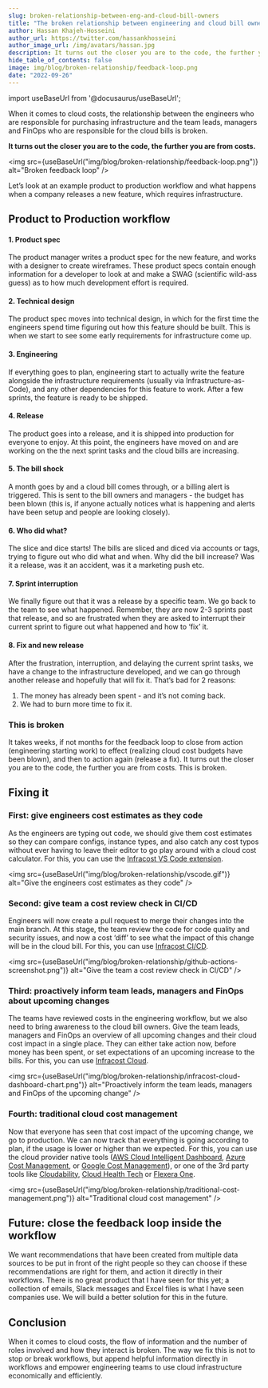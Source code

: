 ```yaml
---
slug: broken-relationship-between-eng-and-cloud-bill-owners
title: "The broken relationship between engineering and cloud bill owners"
author: Hassan Khajeh-Hosseini
author_url: https://twitter.com/hassankhosseini
author_image_url: /img/avatars/hassan.jpg
description: It turns out the closer you are to the code, the further you are from costs.
hide_table_of_contents: false
image: img/blog/broken-relationship/feedback-loop.png
date: "2022-09-26"
---
```


import useBaseUrl from '@docusaurus/useBaseUrl';

When it comes to cloud costs, the relationship between the engineers who are responsible for purchasing infrastructure and the team leads, managers and FinOps who are responsible for the cloud bills is broken.

**It turns out the closer you are to the code, the further you are from costs.**

<img src={useBaseUrl("img/blog/broken-relationship/feedback-loop.png")} alt="Broken feedback loop" />

Let’s look at an example product to production workflow and what happens when a company releases a new feature, which requires infrastructure.

<!--truncate-->

## Product to Production workflow

#### 1. Product spec

The product manager writes a product spec for the new feature, and works with a designer to create wireframes. These product specs contain enough information for a developer to look at and make a SWAG (scientific wild-ass guess) as to how much development effort is required.

#### 2. Technical design

The product spec moves into technical design, in which for the first time the engineers spend time figuring out how this feature should be built. This is when we start to see some early requirements for infrastructure come up.

#### 3. Engineering

If everything goes to plan, engineering start to actually write the feature alongside the infrastructure requirements (usually via Infrastructure-as-Code), and any other dependencies for this feature to work. After a few sprints, the feature is ready to be shipped.

#### 4. Release

The product goes into a release, and it is shipped into production for everyone to enjoy. At this point, the engineers have moved on and are working on the the next sprint tasks and the cloud bills are increasing.

#### 5. The bill shock

A month goes by and a cloud bill comes through, or a billing alert is triggered. This is sent to the bill owners and managers - the budget has been blown (this is, if anyone actually notices what is happening and alerts have been setup and people are looking closely).

#### 6. Who did what?

The slice and dice starts! The bills are sliced and diced via accounts or tags, trying to figure out who did what and when. Why did the bill increase? Was it a release, was it an accident, was it a marketing push etc.

#### 7. Sprint interruption

We finally figure out that it was a release by a specific team. We go back to the team to see what happened. Remember, they are now 2-3 sprints past that release, and so are frustrated when they are asked to interrupt their current sprint to figure out what happened and how to ‘fix’ it.

#### 8. Fix and new release

After the frustration, interruption, and delaying the current sprint tasks, we have a change to the infrastructure developed, and we can go through another release and hopefully that will fix it. That’s bad for 2 reasons:
1. The money has already been spent - and it’s not coming back.
2. We had to burn more time to fix it.

### This is broken

It takes weeks, if not months for the feedback loop to close from action (engineering starting work) to effect (realizing cloud cost budgets have been blown), and then to action again (release a fix). It turns out the closer you are to the code, the further you are from costs. This is broken.

## Fixing it

### First: give engineers cost estimates as they code

As the engineers are typing out code, we should give them cost estimates so they can compare configs, instance types, and also catch any cost typos without ever having to leave their editor to go play around with a cloud cost calculator. For this, you can use the [Infracost VS Code extension](https://github.com/infracost/vscode-infracost).

<img src={useBaseUrl("img/blog/broken-relationship/vscode.gif")} alt="Give the engineers cost estimates as they code" />

### Second: give team a cost review check in CI/CD

Engineers will now create a pull request to merge their changes into the main branch. At this stage, the team review the code for code quality and security issues, and now a cost ‘diff’ to see what the impact of this change will be in the cloud bill. For this, you can use [Infracost CI/CD](/docs/integrations/cicd/).

<img src={useBaseUrl("img/blog/broken-relationship/github-actions-screenshot.png")} alt="Give the team a cost review check in CI/CD" />

### Third: proactively inform team leads, managers and FinOps about upcoming changes

The teams have reviewed costs in the engineering workflow, but we also need to bring awareness to the cloud bill owners. Give the team leads, managers and FinOps an overview of all upcoming changes and their cloud cost impact in a single place. They can either take action now, before money has been spent, or set expectations of an upcoming increase to the bills. For this, you can use [Infracost Cloud](/docs/infracost_cloud/get_started/).

<img src={useBaseUrl("img/blog/broken-relationship/infracost-cloud-dashboard-chart.png")} alt="Proactively inform the team leads, managers and FinOps of the upcoming change" />

### Fourth: traditional cloud cost management

Now that everyone has seen that cost impact of the upcoming change, we go to production. We can now track that everything is going according to plan, if the usage is lower or higher than we expected. For this, you can use the cloud provider native tools ([AWS Cloud Intelligent Dashboard](https://catalog.us-east-1.prod.workshops.aws/workshops/fd889151-38aa-4fe2-a29d-d5fa557197bb/en-US), [Azure Cost Management](https://azure.microsoft.com/en-us/products/cost-management/), or [Google Cost Management](https://cloud.google.com/cost-management)), or one of the 3rd party tools like [Cloudability](https://www.apptio.com/products/cloudability/), [Cloud Health Tech](https://cloudhealth.vmware.com/) or [Flexera One](https://www.flexera.com/flexera-one).

<img src={useBaseUrl("img/blog/broken-relationship/traditional-cost-management.png")} alt="Traditional cloud cost management" />

## Future: close the feedback loop inside the workflow

We want recommendations that have been created from multiple data sources to be put in front of the right people so they can choose if these recommendations are right for them, and action it directly in their workflows. There is no great product that I have seen for this yet; a collection of emails, Slack messages and Excel files is what I have seen companies use. We will build a better solution for this in the future.

## Conclusion

When it comes to cloud costs, the flow of information and the number of roles involved and how they interact is broken. The way we fix this is not to stop or break workflows, but append helpful information directly in workflows and empower engineering teams to use cloud infrastructure economically and efficiently.
